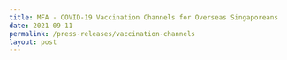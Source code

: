 ```yaml
---
title: MFA - COVID-19 Vaccination Channels for Overseas Singaporeans
date: 2021-09-11
permalink: /press-releases/vaccination-channels
layout: post
---
```


